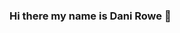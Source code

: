 ### Hi there my name is Dani Rowe 👋

<!--
**dmr8230/dmr8230** is a ✨ _special_ ✨ repository because its `README.md` (this file) appears on your GitHub profile.

Here are some ideas to get you started:

- 🔭 I’m currently working as a full-stack software engineer
- 🌱 I’m currently finishing up my last semester at the University of North Carolina Wilmington
- 👯 I’m looking to collaborate on more full-stack programs
- 🤔 I’m looking for help with enhancing my skills as a developer
- 💬 Ask me about anything!
- 📫 How to reach me: 
 - Email: danirowe1225@gmail.com
 - Linked In: www.linkedin.com/in/danielle-rowe1225
- 😄 Pronouns: she/her 
- Languages: Java, Javascript, Python, C#, HTML, and CSS
- ⚡ Fun fact: I play Ice Hockey
